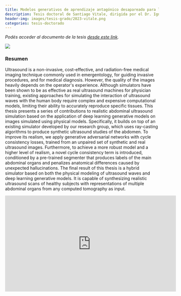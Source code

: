 ```yaml
---
title: Modelos generativos de aprendizaje antagónico desapareado para la simulación realista de ecografías abdominales
description: Tesis doctoral de Santiago Vitale, dirigida por el Dr. Ignacio Larrabide y José Ignacio Orlando
header-img: images/tesis-grado/2023-vitale.png
categories: tesis-doctorado
---
```

*Podés acceder al documento de la tesis [desde este link](https://www.ridaa.unicen.edu.ar/bitstreams/5051f0ff-91fe-4b71-80f7-97e023d7f4fa/download).*


<div class="image-post-container">
    <img src="/images/tesis-grado/2023-vitale.png"/>
</div>

### Resumen

Ultrasound is a non-invasive, cost-effective, and radiation-free medical imaging technique commonly used in emergentology, for guiding invasive procedures, and for medical diagnosis. However, the quality of the images heavily depends on the operator's experience. Although simulators have been shown to be as effective as real ultrasound machines for physician training, existing approaches for simulating the interaction of ultrasound waves with the human body require complex and expensive computational models, limiting their ability to accurately reproduce specific tissues. This thesis presents a series of contributions to realistic abdominal ultrasound simulation based on the application of deep learning generative models on images simulated using physical models. Specifically, it builds on top of an existing simulator developed by our research group, which uses ray-casting algorithms to produce synthetic ultrasound studies of the abdomen. To improve its realism, we apply generative adversarial networks with cycle consistency losses, trained from an unpaired set of synthetic and real ultrasound images. Furthermore, to achieve a more robust model and a higher level of realism, a novel cycle consistency term is introduced, conditioned by a pre-trained segmenter that produces labels of the main abdominal organs and penalizes anatomical differences caused by unexpected hallucinations.
The final result of this thesis is a hybrid simulator based on both the physical modeling of ultrasound waves and deep learning generative models. It is capable of synthesizing realistic ultrasound scans of healthy subjects with representations of multiple abdominal organs from any computed tomography as input.

<iframe width="560" height="315" src="https://www.youtube.com/watch?v=0zBJg-_7fCs" title="YouTube video player" frameborder="0" allow="accelerometer; autoplay; clipboard-write; encrypted-media; gyroscope; picture-in-picture" allowfullscreen></iframe>

